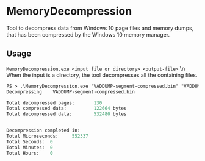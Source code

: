 # MemoryDecompression
Tool to decompress data from Windows 10 page files and memory dumps, that has been compressed by the Windows 10 memory manager. 

## Usage
``` MemoryDecompression.exe <input file or directory> <output-file> ```
\n
When the input is a directory, the tool decompresses all the containing files.
```ps
PS > .\MemoryDecompression.exe "VADDUMP-segment-compressed.bin" "VADDUMP-segment-decompressed.bin"
Decompressing    VADDUMP-segment-compressed.bin

Total decompressed pages:       130
Total compressed data:          122664 bytes
Total decompressed data:        532480 bytes


Decompression completed in:
Total Microseconds:     552337
Total Seconds:  0
Total Minutes:  0
Total Hours:    0
```
